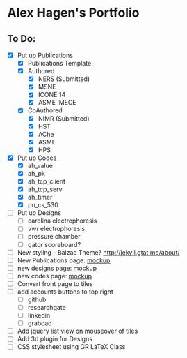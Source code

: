 # Alex Hagen's Portfolio

## To Do:
- [x] Put up Publications
	- [x] Publications Template
	- [x] Authored
		- [x] NERS (Submitted)
		- [x] MSNE
		- [x] ICONE 14
		- [x] ASME IMECE
	- [x] CoAuthored
		- [x] NIMR (Submitted)
		- [x] HST
		- [x] AChe
		- [x] ASME
		- [x] HPS
- [x] Put up Codes
	- [x]  ah_value
	- [x]  ah_pk
	- [x]  ah_tcp_client
	- [x]  ah_tcp_serv
	- [x]  ah_timer
	- [x]  pu_cs_530
- [ ] Put up Designs
	- [ ] carolina electrophoresis
	- [ ] vwr electrophoresis
	- [ ] pressure chamber
	- [ ] gator scoreboard?
- [ ] New styling - Balzac Theme? http://jekyll.gtat.me/about/
- [ ] New Publications page: [mockup](http://www.google.com)
- [ ] new designs page: [mockup](http://www.google.com)
- [ ] new codes page: [mockup](http://www.google.com)
- [ ] Convert front page to tiles
- [ ] add accounts buttons to top right
	- [ ] github
	- [ ] researchgate
	- [ ] linkedin
	- [ ] grabcad
- [ ] Add jquery list view on mouseover of tiles
- [ ] Add 3d plugin for Designs
- [ ] CSS stylesheet using GR LaTeX Class
